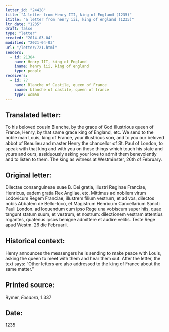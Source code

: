 ```yaml
---
letter_id: "24428"
title: "A letter from Henry III, king of England (1235)"
ititle: "a letter from henry iii, king of england (1235)"
ltr_date: "1235"
draft: false
type: "letter"
created: "2014-03-04"
modified: "2021-04-03"
url: "/letter/721.html"
senders:
  - id: 21384
    name: Henry III, king of England
    iname: henry iii, king of england
    type: people
receivers:
  - id: 77
    name: Blanche of Castile, queen of France
    iname: blanche of castile, queen of france
    type: woman
---
```

<h2> Translated letter:</h2>To his beloved cousin Blanche, by the grace of God illustrious queen of France, Henry, by that same grace king of England, etc.
We send to the noble man Louis, king of France, your illustrious son, and to you our beloved abbot of Beaulieu and master Henry the chancellor of St. Paul of London, to speak with that king and with you on those things which touch his state and yours and ours, assiduously asking your love to admit them benevolently and to listen to them.
The king as witness at Westminster, 26th of February.
<h2 class="mt-4"> Original letter:</h2>Dilectae consanguineae suae B. Dei gratia, illustri Reginae Franciae, Henricus, eadem gratia Rex Angliae, etc.
Mittimus ad nobilem virum Lodovicum Regem Franciae, illustrem filium vestrum, et ad vos, dilectos nobis Abbatem de Bello-loco, et Magistrum Henricum Cancellarium Sancti Pauli London. ad loquendum cum ipso Rege una vobiscum super hiis, quae tangunt statum suum, et vestrum, et nostrum:  dilectionem vestram attentius rogantes, quatenus ipsos benigne admittere et audire velitis.
Teste Rege apud Westm. 26 die Februarii.
<h2 class="mt-4"> Historical context:</h2>Henry announces the messengers he is sending to make peace with Louis, asking the queen to meet with them and hear them out.  After the letter, the text says:  “Other letters are also addressed to the king of France about the same matter.”
<h2 class="mt-4"> Printed source:</h2><p>Rymer, <em>Foedera,</em> 1.337</p><h2 class="mt-4"> Date:</h2>1235